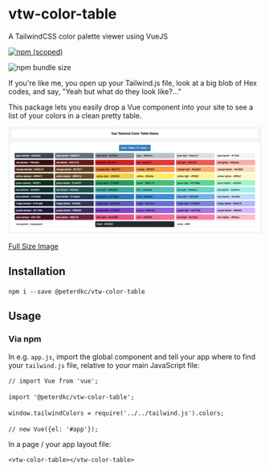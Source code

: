 # vtw-color-table

A TailwindCSS color palette viewer using VueJS

[![npm (scoped)](https://img.shields.io/npm/v/@peterdkc/vtw-color-table.svg)](https://github.com/PeterDKC/vtw-color-table)

![npm bundle size](https://img.shields.io/bundlephobia/min/@peterdkc/vtw-color-table.svg)



If you're like me, you open up your Tailwind.js file, look at a big blob of Hex codes, and say, "Yeah but what do they look like?..."

This package lets you easily drop a Vue component into your site to see a list of your colors in a clean pretty table.

![Example](./vtw-color-table.png "Example")

[Full Size Image](https://raw.githubusercontent.com/PeterDKC/vtw-color-table/HEAD/vtw-color-table.png)

## Installation

`npm i --save @peterdkc/vtw-color-table`

## Usage

### Via npm

In e.g. `app.js`, import the global component and tell your app where to find your `tailwind.js` file, relative to your main JavaScript file:

```
// import Vue from 'vue';

import '@peterdkc/vtw-color-table';

window.tailwindColors = require('../../tailwind.js').colors;

// new Vue({el: '#app'});
```

In a page / your app layout file:

```
<vtw-color-table></vtw-color-table>
```
